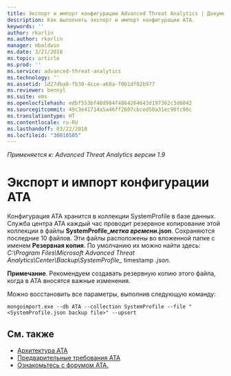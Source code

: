 ```yaml
---
title: Экспорт и импорт конфигурации Advanced Threat Analytics | Документация Майкрософт
description: Как выполнять экспорт и импорт конфигурации ATA.
keywords: ''
author: rkarlin
ms.author: rkarlin
manager: mbaldwin
ms.date: 3/21/2018
ms.topic: article
ms.prod: ''
ms.service: advanced-threat-analytics
ms.technology: ''
ms.assetid: 1d27dba8-fb30-4cce-a68a-f0b1df02b977
ms.reviewer: bennyl
ms.suite: ems
ms.openlocfilehash: edbf553bf48d984f4864264643d197362c3d6042
ms.sourcegitcommit: 49c3e41714a5a46ff2607cbced50a31ec90fc90c
ms.translationtype: HT
ms.contentlocale: ru-RU
ms.lasthandoff: 03/22/2018
ms.locfileid: "30010505"
---
```

*Применяется к: Advanced Threat Analytics версии 1.9*



# <a name="export-and-import-the-ata-configuration"></a>Экспорт и импорт конфигурации ATA
Конфигурация ATA хранится в коллекции SystemProfile в базе данных.
Служба центра АТА каждый час проводит резервное копирование этой коллекции в файлы **SystemProfile_*метка времени*.json**. Сохраняются последние 10 файлов.
Эти файлы расположены во вложенной папке с именем **Резервная копия**. По умолчанию их можно найти здесь: *C:\Program Files\Microsoft Advanced Threat Analytics\Center\Backup\SystemProfile_* timestamp *.json*. 

**Примечание**. Рекомендуем создавать резервную копию этого файла, когда в ATA вносятся важные изменения.

Можно восстановить все параметры, выполнив следующую команду:

`mongoimport.exe --db ATA --collection SystemProfile --file "<SystemProfile.json backup file>" --upsert`

## <a name="see-also"></a>См. также
- [Архитектура ATA](ata-architecture.md)
- [Предварительные требования ATA](ata-prerequisites.md)
- [Ознакомьтесь с форумом ATA.](https://social.technet.microsoft.com/Forums/security/home?forum=mata)

